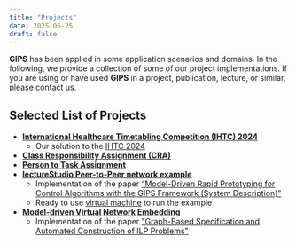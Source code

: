 ```yaml
---
title: "Projects"
date: 2025-06-25
draft: false
---
```


**GIPS** has been applied in some application scenarios and domains.
In the following, we provide a collection of some of our project implementations.
If you are using or have used **GIPS** in a project, publication, lecture, or similar, please contact us.

## Selected List of Projects

<!-- TODO: add our implementation of the INRC 1 -->
- [**International Healthcare Timetabling Competition (IHTC) 2024**](https://github.com/Echtzeitsysteme/gips-ihtc-2024-submission)
  - Our solution to the [IHTC 2024](https://ihtc2024.github.io/)
- [**Class Responsibility Assignment (CRA)**](https://github.com/Echtzeitsysteme/gips-examples/tree/main/architecture.cra.gipssolution) <!-- TODO: add extended ICGT 2024 paper here -->
- [**Person to Task Assignment**](https://github.com/Echtzeitsysteme/gips-examples) <!-- TODO: add Sebastian's dissertation here -->
- [**lectureStudio Peer-to-Peer network example**](https://github.com/Echtzeitsysteme/gips-gcm-2023-example)
  - Implementation of the paper [“Model-Driven Rapid Prototyping for Control Algorithms with the GIPS Framework (System Description)”](https://dx.doi.org/10.4204/EPTCS.417.9)
  - Ready to use [virtual machine](https://github.com/Echtzeitsysteme/gips-gcm-2023-artifact-vm) to run the example
- [**Model-driven Virtual Network Embedding**](https://github.com/Echtzeitsysteme/gips-examples/tree/main/org.emoflon.gips.gipsl.examples.mdvne)
  - Implementation of the paper ["Graph-Based Specification and Automated Construction of ILP Problems"](https://arxiv.org/abs/2212.11629v2)
